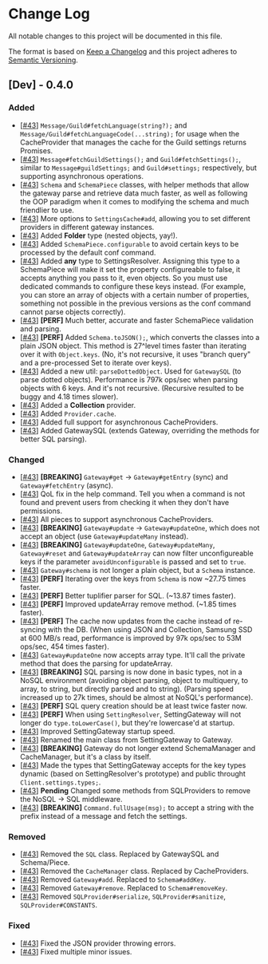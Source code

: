 # Change Log
All notable changes to this project will be documented in this file.

The format is based on [Keep a Changelog](http://keepachangelog.com/)
and this project adheres to [Semantic Versioning](http://semver.org/).

## [Dev] - 0.4.0
### Added
- [[#43](https://github.com/dirigeants/klasa/pull/43)] `Message/Guild#fetchLanguage(string?);` and `Message/Guild#fetchLanguageCode(...string);` for usage when the CacheProvider that manages the cache for the Guild settings returns Promises.
- [[#43](https://github.com/dirigeants/klasa/pull/43)] `Message#fetchGuildSettings();` and `Guild#fetchSettings();`, similar to `Message#guildSettings;` and `Guild#settings;` respectively, but supporting asynchronous operations.
- [[#43](https://github.com/dirigeants/klasa/pull/43)] `Schema` and `SchemaPiece` classes, with helper methods that allow the gateway parse and retrieve data much faster, as well as following the OOP paradigm when it comes to modifying the schema and much friendlier to use.
- [[#43](https://github.com/dirigeants/klasa/pull/43)] More options to `SettingsCache#add`, allowing you to set different providers in different gateway instances.
- [[#43](https://github.com/dirigeants/klasa/pull/43)] Added **Folder** type (nested objects, yay!).
- [[#43](https://github.com/dirigeants/klasa/pull/43)] Added `SchemaPiece.configurable` to avoid certain keys to be processed by the default conf command.
- [[#43](https://github.com/dirigeants/klasa/pull/43)] Added **any** type to SettingsResolver. Assigning this type to a SchemaPiece will make it set the property configureable to false, it accepts anything you pass to it, even objects. So you must use dedicated commands to configure these keys instead. (For example, you can store an array of objects with a certain number of properties, something not possible in the previous versions as the conf command cannot parse objects correctly).
- [[#43](https://github.com/dirigeants/klasa/pull/43)] **[PERF]** Much better, accurate and faster SchemaPiece validation and parsing.
- [[#43](https://github.com/dirigeants/klasa/pull/43)] **[PERF]** Added `Schema.toJSON();`, which converts the classes into a plain JSON object. This method is 27^level times faster than iterating over it with `Object.keys`. (No, it's not recursive, it uses "branch query" and a pre-processed Set to iterate over keys).
- [[#43](https://github.com/dirigeants/klasa/pull/43)] Added a new util: `parseDottedObject`. Used for `GatewaySQL` (to parse dotted objects). Performance is 797k ops/sec when parsing objects with 6 keys. And it's not recursive. (Recursive resulted to be buggy and 4.18 times slower).
- [[#43](https://github.com/dirigeants/klasa/pull/43)] Added a **Collection** provider.
- [[#43](https://github.com/dirigeants/klasa/pull/43)] Added `Provider.cache`.
- [[#43](https://github.com/dirigeants/klasa/pull/43)] Added full support for asynchronous CacheProviders.
- [[#43](https://github.com/dirigeants/klasa/pull/43)] Added GatewaySQL (extends Gateway, overriding the methods for better SQL parsing).

### Changed
- [[#43](https://github.com/dirigeants/klasa/pull/43)] **[BREAKING]** `Gateway#get` -> `Gateway#getEntry` (sync) and `Gateway#fetchEntry` (async).
- [[#43](https://github.com/dirigeants/klasa/pull/43)] QoL fix in the help command. Tell you when a command is not found and prevent users from checking it when they don't have permissions.
- [[#43](https://github.com/dirigeants/klasa/pull/43)] All pieces to support asynchronous CacheProviders.
- [[#43](https://github.com/dirigeants/klasa/pull/43)] **[BREAKING]** `Gateway#update` -> `Gateway#updateOne`, which does not accept an object (use `Gateway#updateMany` instead).
- [[#43](https://github.com/dirigeants/klasa/pull/43)] **[BREAKING]** `Gateway#updateOne`, `Gateway#updateMany`, `Gateway#reset` and `Gateway#updateArray` can now filter unconfigureable keys if the parameter `avoidUnconfigurable` is passed and set to `true`.
- [[#43](https://github.com/dirigeants/klasa/pull/43)] `Gateway#schema` is not longer a plain object, but a `Schema` instance.
- [[#43](https://github.com/dirigeants/klasa/pull/43)] **[PERF]** Iterating over the keys from `Schema` is now ~27.75 times faster.
- [[#43](https://github.com/dirigeants/klasa/pull/43)] **[PERF]** Better tuplifier parser for SQL. (~13.87 times faster).
- [[#43](https://github.com/dirigeants/klasa/pull/43)] **[PERF]** Improved updateArray remove method. (~1.85 times faster).
- [[#43](https://github.com/dirigeants/klasa/pull/43)] **[PERF]** The cache now updates from the cache instead of re-syncing with the DB. (When using JSON and Collection, Samsung SSD at 600 MB/s read, performance is improved by 97k ops/sec to 53M ops/sec, 454 times faster).
- [[#43](https://github.com/dirigeants/klasa/pull/43)] `Gateway#updateOne` now accepts array type. It'll call the private method that does the parsing for updateArray.
- [[#43](https://github.com/dirigeants/klasa/pull/43)] **[BREAKING]** SQL parsing is now done in basic types, not in a NoSQL environment (avoiding object parsing, object to multiquery, to array, to string, but directly parsed and to string). (Parsing speed increased up to 27k times, should be almost at NoSQL's performance).
- [[#43](https://github.com/dirigeants/klasa/pull/43)] **[PERF]** SQL query creation should be at least twice faster now.
- [[#43](https://github.com/dirigeants/klasa/pull/43)] **[PERF]** When using `SettingResolver`, SettingGateway will not longer do `type.toLowerCase()`, but they're lowercase'd at startup.
- [[#43](https://github.com/dirigeants/klasa/pull/43)] Improved SettingGateway startup speed.
- [[#43](https://github.com/dirigeants/klasa/pull/43)] Renamed the main class from SettingGateway to Gateway.
- [[#43](https://github.com/dirigeants/klasa/pull/43)] **[BREAKING]** Gateway do not longer extend SchemaManager and CacheManager, but it's a class by itself.
- [[#43](https://github.com/dirigeants/klasa/pull/43)] Made the types that SettingGateway accepts for the key types dynamic (based on SettingResolver's prototype) and public throught `Client.settings.types;`.
- [[#43](https://github.com/dirigeants/klasa/pull/43)] **Pending** Changed some methods from SQLProviders to remove the NoSQL -> SQL middleware.
- [[#43](https://github.com/dirigeants/klasa/pull/43)] **[BREAKING]** `Command.fullUsage(msg);` to accept a string with the prefix instead of a message and fetch the settings.

### Removed
- [[#43](https://github.com/dirigeants/klasa/pull/43)] Removed the `SQL` class. Replaced by GatewaySQL and Schema/Piece.
- [[#43](https://github.com/dirigeants/klasa/pull/43)] Removed the `CacheManager` class. Replaced by CacheProviders.
- [[#43](https://github.com/dirigeants/klasa/pull/43)] Removed `Gateway#add`. Replaced to `Schema#addKey`.
- [[#43](https://github.com/dirigeants/klasa/pull/43)] Removed `Gateway#remove`. Replaced to `Schema#removeKey`.
- [[#43](https://github.com/dirigeants/klasa/pull/43)] Removed `SQLProvider#serialize`, `SQLProvider#sanitize`, `SQLProvider#CONSTANTS`.

### Fixed
- [[#43](https://github.com/dirigeants/klasa/pull/43)] Fixed the JSON provider throwing errors.
- [[#43](https://github.com/dirigeants/klasa/pull/43)] Fixed multiple minor issues.
